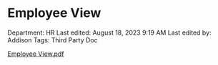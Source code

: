 # Employee View

Department: HR
Last edited: August 18, 2023 9:19 AM
Last edited by: Addison
Tags: Third Party Doc

[Employee View.pdf](Employee_View.pdf)